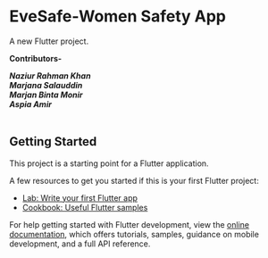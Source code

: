  # EveSafe-Women Safety App

A new Flutter project.

<b>Contributors-</b>

<i><b>Naziur Rahman Khan<br>
Marjana Salauddin<br>
Marjan Binta Monir<br>
Aspia Amir</b></i><br><br>

## Getting Started

This project is a starting point for a Flutter application.

A few resources to get you started if this is your first Flutter project:

- [Lab: Write your first Flutter app](https://docs.flutter.dev/get-started/codelab)
- [Cookbook: Useful Flutter samples](https://docs.flutter.dev/cookbook)

For help getting started with Flutter development, view the
[online documentation](https://docs.flutter.dev/), which offers tutorials,
samples, guidance on mobile development, and a full API reference.
